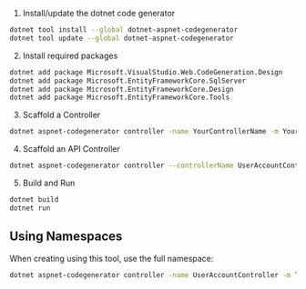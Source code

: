 1. Install/update the dotnet code generator
```sh
dotnet tool install --global dotnet-aspnet-codegenerator
dotnet tool update --global dotnet-aspnet-codegenerator
```

2. Install required packages
```sh
dotnet add package Microsoft.VisualStudio.Web.CodeGeneration.Design
dotnet add package Microsoft.EntityFrameworkCore.SqlServer
dotnet add package Microsoft.EntityFrameworkCore.Design
dotnet add package Microsoft.EntityFrameworkCore.Tools
```

3. Scaffold a Controller
```sh
dotnet aspnet-codegenerator controller -name YourControllerName -m YourModel -dc YourDbContext --relativeFolderPath Controllers --useDefaultLayout --referenceScriptLibraries
```

4. Scaffold an API Controller
```sh
dotnet aspnet-codegenerator controller --controllerName UserAccountController --model TaftaCRM.Models.Internal.System.UserAccount --dataContext TaftaCRM.Data.TaftaDbContext --relativeFolderPath Controllers --restWithNoViews --useAsyncActions
```

5. Build and Run
```sh
dotnet build
dotnet run
```


## Using Namespaces

When creating using this tool, use the full namespace:
```sh
dotnet aspnet-codegenerator controller -name UserAccountController -m TaftaCRM.Models.Internal.System.UserAccount -dc TaftaCRM.Data.TaftaDbContext --relativeFolderPath Controllers --useDefaultLayout --referenceScriptLibraries
```
